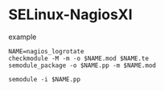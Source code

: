 # SELinux-NagiosXI

<!-- This is commented out. -->

example
```
NAME=nagios_logrotate
checkmodule -M -m -o $NAME.mod $NAME.te
semodule_package -o $NAME.pp -m $NAME.mod

semodule -i $NAME.pp

```
